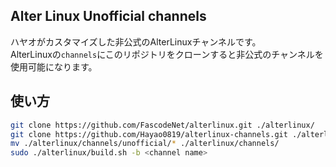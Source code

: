 ## Alter Linux Unofficial channels
ハヤオがカスタマイズした非公式のAlterLinuxチャンネルです。  
AlterLinuxの`channels`にこのリポジトリをクローンすると非公式のチャンネルを使用可能になります。  

## 使い方

```bash
git clone https://github.com/FascodeNet/alterlinux.git ./alterlinux/
git clone https://github.com/Hayao0819/alterlinux-channels.git ./alterlinux/channels/unofficial
mv ./alterlinux/channels/unofficial/* ./alterlinux/channels/
sudo ./alterlinux/build.sh -b <channel name>
```